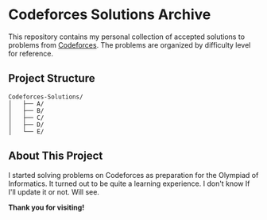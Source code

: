 
# Codeforces Solutions Archive

This repository contains my personal collection of accepted solutions to problems from [Codeforces](https://codeforces.com/). The problems are organized by difficulty level for reference.

## Project Structure

```
Codeforces-Solutions/
│   ├── A/
│   ├── B/
│   ├── C/
│   ├── D/
│   └── E/
```

## About This Project

I started solving problems on Codeforces as preparation for the Olympiad of Informatics. It turned out to be quite a learning experience.
I don't know If I'll update it or not. Will see.

**Thank you for visiting!**
